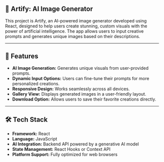 ## 🎨 Artify: AI Image Generator

This project is Artify, an AI-powered image generator developed using React, designed to help users create stunning, custom visuals with the power of artificial intelligence. The app allows users to input creative prompts and generates unique images based on their descriptions.

---

## 📱 Features

- **AI Image Generation:** Generates unique visuals from user-provided prompts.
- **Dynamic Input Options:** Users can fine-tune their prompts for more personalized creations.
- **Responsive Design:** Works seamlessly across all devices.
- **Gallery View:** Displays generated images in a user-friendly layout.
- **Download Option:** Allows users to save their favorite creations directly.

---

## 🛠️ Tech Stack

- **Framework:** React
- **Language:** JavaScript
- **AI Integration:** Backend API powered by a generative AI model
- **State Management:** React Hooks or Context API
- **Platform Support:** Fully optimized for web browsers
